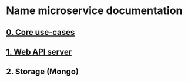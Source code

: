 # Name microservice documentation

## [0. Core use-cases](0-core-use-cases.md)
## [1. Web API server](1-web-api-server.md)
## 2. Storage (Mongo)